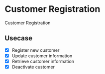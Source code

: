 # Customer Registration

Customer Registration

## Usecase

- [x] Register new customer
- [x] Update customer information
- [x] Retrieve customer information
- [x] Deactivate customer
